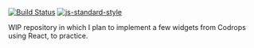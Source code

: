 [![Build Status](https://travis-ci.org/tvararu/react-drops.svg?branch=master)](https://travis-ci.org/tvararu/react-drops) [![js-standard-style](https://img.shields.io/badge/code%20style-standard-brightgreen.svg)](http://standardjs.com/)

WIP repository in which I plan to implement a few widgets from Codrops using React, to practice.
